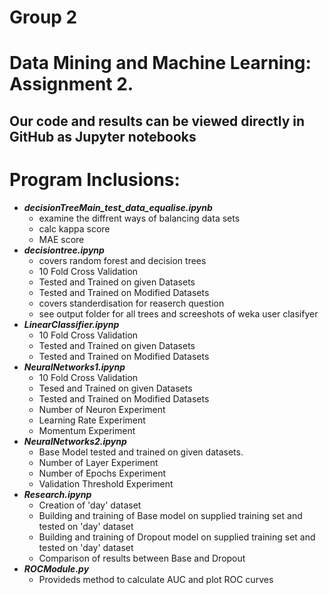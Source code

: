 # Group 2
# Data Mining and Machine Learning: Assignment 2. 


## Our code and results can be viewed directly in GitHub as Jupyter notebooks

# Program Inclusions: 

* ***decisionTreeMain_test_data_equalise.ipynb***
    * examine the diffrent ways of balancing data sets
    * calc kappa score
    * MAE score
* ***decisiontree.ipynp***
    * covers random forest and decision trees
    * 10 Fold Cross Validation
    * Tested and Trained on given Datasets 
    * Tested and Trained on Modified Datasets
    * covers standerdisation for reaserch question
    * see output folder for all trees and screeshots of weka user clasifyer
* ***LinearClassifier.ipynp***
    * 10 Fold Cross Validation
    * Tested and Trained on given Datasets 
    * Tested and Trained on Modified Datasets
* ***NeuralNetworks1.ipynp***
    * 10 Fold Cross Validation
    * Tesed and Trained on given Datasets 
    * Tested and Trained on Modified Datasets
    * Number of Neuron Experiment
    * Learning Rate Experiment
    * Momentum Experiment 
* ***NeuralNetworks2.ipynp***
    * Base Model tested and trained on given datasets.
    * Number of Layer Experiment
    * Number of Epochs Experiment
    * Validation Threshold Experiment
* ***Research.ipynp***
    * Creation of 'day' dataset
    * Building and training of Base model on supplied training set and tested on 'day' dataset
    * Building and training of Dropout model on supplied training set and tested on 'day' dataset
    * Comparison of results between Base and Dropout
* ***ROCModule.py***
    * Provideds method to calculate AUC and plot ROC curves
